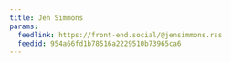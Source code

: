```yaml
---
title: Jen Simmons
params:
  feedlink: https://front-end.social/@jensimmons.rss
  feedid: 954a66fd1b78516a2229510b73965ca6
---
```


